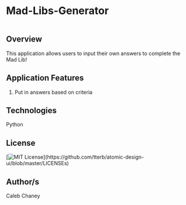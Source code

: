 # Mad-Libs-Generator
![]()
## Overview
This application allows users to input their own answers to complete the Mad Lib!

## Application Features
1) Put in answers based on criteria 


## Technologies
Python

## License 
[![MIT License](https://img.shields.io/apm/l/atomic-design-ui.svg?)](https://github.com/tterb/atomic-design-ui/blob/master/LICENSEs)

## Author/s
Caleb Chaney
